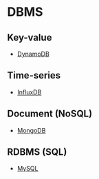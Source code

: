 # DBMS
## Key-value
- [DynamoDB]()

## Time-series
- [InfluxDB]()

## Document (NoSQL)
- [MongoDB]()

## RDBMS (SQL)
- [MySQL]()

